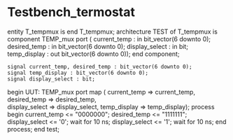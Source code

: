 # Testbench_termostat
entity T_tempmux is
end T_tempmux;
architecture TEST of T_tempmux is
    component TEMP_mux
        port (
            current_temp   : in  bit_vector(6 downto 0);
            desired_temp   : in  bit_vector(6 downto 0);
            display_select : in  bit;
            temp_display   : out bit_vector(6 downto 0));
    end component;

    signal current_temp, desired_temp : bit_vector(6 downto 0);
    signal temp_display : bit_vector(6 downto 0);
    signal display_select : bit;
begin
    UUT: TEMP_mux port map (
        current_temp => current_temp,
        desired_temp => desired_temp,  
        display_select => display_select,
        temp_display => temp_display);
process
begin
        current_temp <= "0000000";
        desired_temp <= "1111111";
        display_select <= '0';
        wait for 10 ns;
        display_select <= '1';
        wait for 10 ns;
    end process;
end test;

